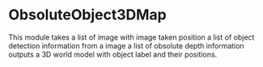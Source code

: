 # ObsoluteObject3DMap

This module 
takes
a list of image with image taken position
a list of object detection information from a image
a list of obsolute depth information
outputs 
a 3D world model with object label and their positions.
